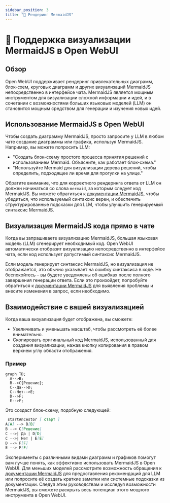 ```yaml
---
sidebar_position: 3
title: "🌊 Рендеринг MermaidJS"
---
```


# 🌊 Поддержка визуализации MermaidJS в Open WebUI

## Обзор

Open WebUI поддерживает рендеринг привлекательных диаграмм, блок-схем, круговых диаграмм и других визуализаций MermaidJS непосредственно в интерфейсе чата. MermaidJS является мощным инструментом для визуализации сложной информации и идей, и в сочетании с возможностями больших языковых моделей (LLM) он становится мощным средством для генерации и изучения новых идей.

## Использование MermaidJS в Open WebUI

Чтобы создать диаграмму MermaidJS, просто запросите у LLM в любом чате создание диаграммы или графика, используя MermaidJS. Например, вы можете попросить LLM:

* "Создать блок-схему простого процесса принятия решений с использованием Mermaid. Объясните, как работает блок-схема."
* "Используйте Mermaid для визуализации дерева решений, чтобы определить, подходящее ли время для прогулки на улице."

Обратите внимание, что для корректного рендеринга ответа от LLM он должен начинаться со слова `mermaid`, за которым следует код MermaidJS. Вы можете обратиться к [документации MermaidJS](https://mermaid.js.org/intro/), чтобы убедиться, что используемый синтаксис верен, и обеспечить структурированные подсказки для LLM, чтобы улучшить генерируемый синтаксис MermaidJS.

## Визуализация MermaidJS кода прямо в чате

Когда вы запрашиваете визуализацию MermaidJS, большая языковая модель (LLM) сгенерирует необходимый код. Open WebUI автоматически отобразит визуализацию непосредственно в интерфейсе чата, если код использует допустимый синтаксис MermaidJS.

Если модель генерирует синтаксис MermaidJS, но визуализация не отображается, это обычно указывает на ошибку синтаксиса в коде. Не беспокойтесь – вы будете уведомлены об ошибках после полного завершения генерации ответа. Если это произойдет, попробуйте обратиться к [документации MermaidJS](https://mermaid.js.org/intro/) для выявления проблемы и внесите изменения в запрос, если необходимо.

## Взаимодействие с вашей визуализацией

Когда ваша визуализация будет отображена, вы сможете:

* Увеличивать и уменьшать масштаб, чтобы рассмотреть её более внимательно.
* Скопировать оригинальный код MermaidJS, использованный для создания визуализации, нажав кнопку копирования в правом верхнем углу области отображения.

### Пример

```mermaid
graph TD;
  A-->B;
  B-->C{Решение};
  C--Да-->D;
  C--Нет-->E;
  D-->F;
  E-->F;
```

Это создаст блок-схему, подобную следующей:

```markdown
 startAncestor [ старт ]
A[A] --> B[B]
B --> C[Решение]
C -->| Да | D[D]
C -->| Нет | E[E]
D --> F[F]
E --> F[F]
```

Эксперименты с различными видами диаграмм и графиков помогут вам лучше понять, как эффективно использовать MermaidJS в Open WebUI. Для меньших моделей рассмотрите возможность обращения к [документации MermaidJS](https://mermaid.js.org/intro/) для предоставления рекомендаций для LLM или попросите её создать краткие заметки или системные подсказки из документации. Следуя этим руководствам и исследуя возможности MermaidJS, вы сможете раскрыть весь потенциал этого мощного инструмента в Open WebUI.
